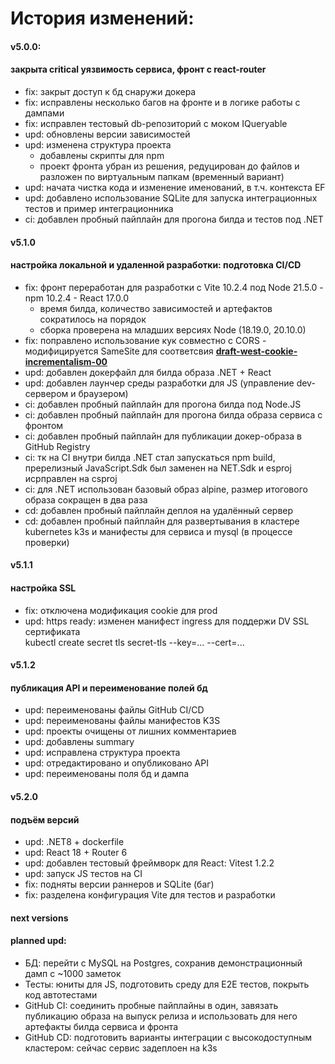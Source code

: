 # История изменений:

#### v5.0.0:
#### закрыта critical уязвимость сервиса, фронт с react-router
* fix: закрыт доступ к бд снаружи докера
* fix: исправлены несколько багов на фронте и в логике работы с дампами
* fix: исправлен тестовый db-репозиторий с моком IQueryable
* upd: обновлены версии зависимостей
* upd: изменена структура проекта 
  - добавлены скрипты для npm
  - проект фронта убран из решения, редуцирован до файлов и разложен по виртуальным папкам (временный вариант)
* upd: начата чистка кода и изменение именований, в т.ч. контекста EF
* upd: добавлено использование SQLite для запуска интеграционных тестов и пример интеграционника
* ci: добавлен пробный пайплайн для прогона билда и тестов под .NET

#### v5.1.0
#### настройка локальной и удаленной разработки: подготовка CI/CD
* fix: фронт переработан для разработки с Vite 10.2.4 под Node 21.5.0 - npm 10.2.4 - React 17.0.0
  - время билда, количество зависимостей и артефактов сократилось на порядок
  - сборка проверена на младших версиях Node (18.19.0, 20.10.0)
* fix: поправлено использование кук совместно с CORS - модифицируется SameSite для соответсвия [**draft-west-cookie-incrementalism-00**](https://datatracker.ietf.org/doc/html/draft-west-cookie-incrementalism-00)
* upd: добавлен докерфайл для билда образа .NET + React
* upd: добавлен лаунчер среды разработки для JS (управление dev-сервером и браузером)
* ci: добавлен пробный пайплайн для прогона билда под Node.JS
* ci: добавлен пробный пайплайн для прогона билда образа сервиса с фронтом
* ci: добавлен пробный пайплайн для публикации докер-образа в GitHub Registry
* ci: тк на CI внутри билда .NET стал запускаться npm build, пререлизный JavaScript.Sdk был заменен на NET.Sdk и esproj исрправлен на csproj
* ci: для .NET использован базовый образ alpine, размер итогового образа сокращен в два раза
* cd: добавлен пробный пайплайн деплоя на удалённый сервер
* cd: добавлен пробный пайплайн для развертывания в кластере kubernetes k3s и манифесты для сервиса и mysql (в процессе проверки)

#### v5.1.1
#### настройка SSL
* fix: отключена модификация cookie для prod
* upd: https ready: изменен манифест ingress для поддержи DV SSL сертификата  
  kubectl create secret tls secret-tls --key=... --cert=...

#### v5.1.2
#### публикация API и переименование полей бд
* upd: переименованы файлы GitHub CI/CD
* upd: переименованы файлы манифестов K3S
* upd: проекты очищены от лишних комментариев
* upd: добавлены summary
* upd: исправлена структура проекта
* upd: отредактировано и опубликовано API
* upd: переименованы поля бд и дампа

#### v5.2.0
#### подъём версий
* upd: .NET8 + dockerfile
* upd: React 18 + Router 6
* upd: добавлен тестовый фреймворк для React: Vitest 1.2.2
* upd: запуск JS тестов на CI
* fix: подняты версии раннеров и SQLite (баг)
* fix: разделена конфигурация Vite для тестов и разработки

#### next versions
#### planned upd:
* БД: перейти с MySQL на Postgres, сохранив демонстрационный дамп с ~1000 заметок
* Тесты: юниты для JS, подготовить среду для E2E тестов, покрыть код автотестами
* GitHub CI: соединить пробные пайплайны в один, завязать публикацию образа на выпуск релиза 
                   и использовать для него артефакты билда сервиса и фронта
* GitHub CD: подготовить варианты интеграции с высокодоступным кластером: сейчас сервис задеплоен на k3s

